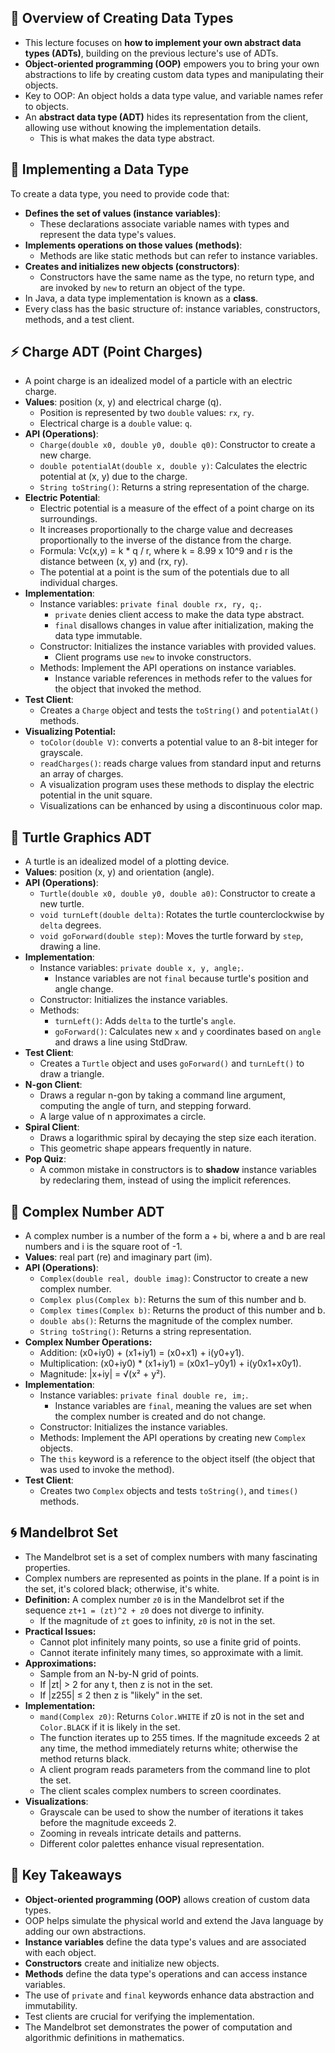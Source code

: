 ## 🔄 Overview of Creating Data Types

- This lecture focuses on **how to implement your own abstract data types (ADTs)**, building on the previous lecture's use of ADTs.
- **Object-oriented programming (OOP)** empowers you to bring your own abstractions to life by creating custom data types and manipulating their objects.
- Key to OOP: An object holds a data type value, and variable names refer to objects.
- An **abstract data type (ADT)** hides its representation from the client, allowing use without knowing the implementation details.
    - This is what makes the data type abstract.

## 🧱 Implementing a Data Type

To create a data type, you need to provide code that:

- **Defines the set of values (instance variables)**:
    - These declarations associate variable names with types and represent the data type's values.
- **Implements operations on those values (methods)**:
    - Methods are like static methods but can refer to instance variables.
- **Creates and initializes new objects (constructors)**:
    - Constructors have the same name as the type, no return type, and are invoked by `new` to return an object of the type.
- In Java, a data type implementation is known as a **class**.
- Every class has the basic structure of: instance variables, constructors, methods, and a test client.

## ⚡ Charge ADT (Point Charges)

- A point charge is an idealized model of a particle with an electric charge.
- **Values**: position (x, y) and electrical charge (q).
    - Position is represented by two `double` values: `rx`, `ry`.
    - Electrical charge is a `double` value: `q`.
- **API (Operations)**:
    - `Charge(double x0, double y0, double q0)`: Constructor to create a new charge.
    - `double potentialAt(double x, double y)`: Calculates the electric potential at (x, y) due to the charge.
    - `String toString()`: Returns a string representation of the charge.
- **Electric Potential**:
    - Electric potential is a measure of the effect of a point charge on its surroundings.
    - It increases proportionally to the charge value and decreases proportionally to the inverse of the distance from the charge.
    - Formula: Vc(x,y) = k * q / r, where k = 8.99 x 10^9 and r is the distance between (x, y) and (rx, ry).
    - The potential at a point is the sum of the potentials due to all individual charges.
- **Implementation**:
    - Instance variables: `private final double rx, ry, q;`.
        - `private` denies client access to make the data type abstract.
        - `final` disallows changes in value after initialization, making the data type immutable.
    - Constructor: Initializes the instance variables with provided values.
        - Client programs use `new` to invoke constructors.
    - Methods: Implement the API operations on instance variables.
        - Instance variable references in methods refer to the values for the object that invoked the method.
- **Test Client**:
    - Creates a `Charge` object and tests the `toString()` and `potentialAt()` methods.
- **Visualizing Potential:**
    - `toColor(double V)`: converts a potential value to an 8-bit integer for grayscale.
    - `readCharges()`: reads charge values from standard input and returns an array of charges.
    - A visualization program uses these methods to display the electric potential in the unit square.
    - Visualizations can be enhanced by using a discontinuous color map.

## 🐢 Turtle Graphics ADT

- A turtle is an idealized model of a plotting device.
- **Values**: position (x, y) and orientation (angle).
- **API (Operations)**:
    - `Turtle(double x0, double y0, double a0)`: Constructor to create a new turtle.
    - `void turnLeft(double delta)`: Rotates the turtle counterclockwise by `delta` degrees.
    - `void goForward(double step)`: Moves the turtle forward by `step`, drawing a line.
- **Implementation**:
    - Instance variables: `private double x, y, angle;`.
        - Instance variables are not `final` because turtle's position and angle change.
    - Constructor: Initializes the instance variables.
    - Methods:
        - `turnLeft()`: Adds `delta` to the turtle's `angle`.
        - `goForward()`: Calculates new `x` and `y` coordinates based on `angle` and draws a line using StdDraw.
- **Test Client**:
    - Creates a `Turtle` object and uses `goForward()` and `turnLeft()` to draw a triangle.
- **N-gon Client**:
    - Draws a regular n-gon by taking a command line argument, computing the angle of turn, and stepping forward.
    - A large value of n approximates a circle.
- **Spiral Client**:
    - Draws a logarithmic spiral by decaying the step size each iteration.
    - This geometric shape appears frequently in nature.
- **Pop Quiz**:
    - A common mistake in constructors is to **shadow** instance variables by redeclaring them, instead of using the implicit references.

## 🔢 Complex Number ADT

- A complex number is a number of the form a + bi, where a and b are real numbers and i is the square root of -1.
- **Values**: real part (re) and imaginary part (im).
- **API (Operations)**:
    - `Complex(double real, double imag)`: Constructor to create a new complex number.
    - `Complex plus(Complex b)`: Returns the sum of this number and b.
    - `Complex times(Complex b)`: Returns the product of this number and b.
    - `double abs()`: Returns the magnitude of the complex number.
    - `String toString()`: Returns a string representation.
- **Complex Number Operations:**
    - Addition: (x0+iy0) + (x1+iy1) = (x0+x1) + i(y0+y1).
    - Multiplication: (x0+iy0) * (x1+iy1) = (x0x1−y0y1) + i(y0x1+x0y1).
    - Magnitude: |x+iy| = √(x² + y²).
- **Implementation**:
    - Instance variables: `private final double re, im;`.
        - Instance variables are `final`, meaning the values are set when the complex number is created and do not change.
    - Constructor: Initializes the instance variables.
    - Methods: Implement the API operations by creating new `Complex` objects.
    - The `this` keyword is a reference to the object itself (the object that was used to invoke the method).
- **Test Client**:
    - Creates two `Complex` objects and tests `toString()`, and `times()` methods.

## 🌀 Mandelbrot Set

- The Mandelbrot set is a set of complex numbers with many fascinating properties.
- Complex numbers are represented as points in the plane. If a point is in the set, it's colored black; otherwise, it's white.
- **Definition:** A complex number `z0` is in the Mandelbrot set if the sequence `zt+1 = (zt)^2 + z0` does not diverge to infinity.
    - If the magnitude of `zt` goes to infinity, `z0` is not in the set.
- **Practical Issues:**
    - Cannot plot infinitely many points, so use a finite grid of points.
    - Cannot iterate infinitely many times, so approximate with a limit.
- **Approximations:**
    - Sample from an N-by-N grid of points.
    - If |zt| > 2 for any t, then z is not in the set.
    - If |z255| ≤ 2 then z is "likely" in the set.
- **Implementation:**
    - `mand(Complex z0)`: Returns `Color.WHITE` if z0 is not in the set and `Color.BLACK` if it is likely in the set.
    - The function iterates up to 255 times. If the magnitude exceeds 2 at any time, the method immediately returns white; otherwise the method returns black.
    - A client program reads parameters from the command line to plot the set.
    - The client scales complex numbers to screen coordinates.
- **Visualizations**:
    - Grayscale can be used to show the number of iterations it takes before the magnitude exceeds 2.
    - Zooming in reveals intricate details and patterns.
    - Different color palettes enhance visual representation.

## 🔑 Key Takeaways

- **Object-oriented programming (OOP)** allows creation of custom data types.
- OOP helps simulate the physical world and extend the Java language by adding our own abstractions.
- **Instance variables** define the data type's values and are associated with each object.
- **Constructors** create and initialize new objects.
- **Methods** define the data type's operations and can access instance variables.
- The use of `private` and `final` keywords enhance data abstraction and immutability.
- Test clients are crucial for verifying the implementation.
- The Mandelbrot set demonstrates the power of computation and algorithmic definitions in mathematics.
